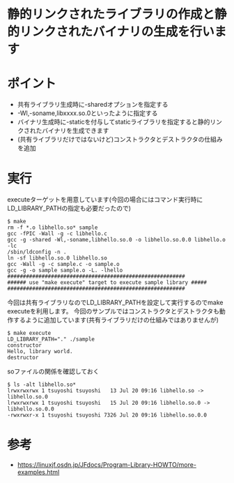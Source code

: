 
# 静的リンクされたライブラリの作成と静的リンクされたバイナリの生成を行います

# ポイント
- 共有ライブラリ生成時に-sharedオプションを指定する
- -Wl,-soname,libxxxx.so.0といったように指定する
- バイナリ生成時に-staticを付与してstaticライブラリを指定すると静的リンクされたバイナリを生成できます
- (共有ライブラリだけではないけど)コンストラクタとデストラクタの仕組みを追加

# 実行

executeターゲットを用意しています(今回の場合にはコマンド実行時にLD_LIBRARY_PATHの指定も必要だったので)
```
$ make
rm -f *.o libhello.so* sample
gcc -fPIC -Wall -g -c libhello.c
gcc -g -shared -Wl,-soname,libhello.so.0 -o libhello.so.0.0 libhello.o -lc
/sbin/ldconfig -n .
ln -sf libhello.so.0 libhello.so
gcc -Wall -g -c sample.c -o sample.o
gcc -g -o sample sample.o -L. -lhello
#########################################################
###### use "make execute" target to execute sample library #####
#########################################################
```

今回は共有ライブラリなのでLD_LIBRARY_PATHを設定して実行するのでmake executeを利用します。
今回のサンプルではコンストラクタとデストラクタも動作するように追加しています(共有ライブラリだけの仕組みではありませんが)
```
$ make execute
LD_LIBRARY_PATH="." ./sample
constructor
Hello, library world.
destructor
```

soファイルの関係を確認しておく
```
$ ls -alt libhello.so* 
lrwxrwxrwx 1 tsuyoshi tsuyoshi   13 Jul 20 09:16 libhello.so -> libhello.so.0
lrwxrwxrwx 1 tsuyoshi tsuyoshi   15 Jul 20 09:16 libhello.so.0 -> libhello.so.0.0
-rwxrwxr-x 1 tsuyoshi tsuyoshi 7326 Jul 20 09:16 libhello.so.0.0
```

# 参考
- https://linuxjf.osdn.jp/JFdocs/Program-Library-HOWTO/more-examples.html
